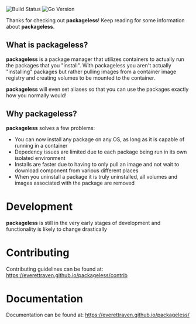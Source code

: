 ![Build Status](https://github.com/everettraven/packageless/workflows/build/badge.svg)
![Go Version](https://img.shields.io/github/go-mod/go-version/everettraven/packageless.svg)

Thanks for checking out **packageless**! Keep reading for some information about **packageless**.

## What is packageless?
**packageless** is a package manager that utilizes containers to actually run the packages that you "install". With packageless you aren't actually "installing" packages but rather pulling images from a container image registry and creating volumes to be mounted to the container.

**packageless** will even set aliases so that you can use the packages exactly how you normally would!

## Why packageless?
**packageless** solves a few problems:
- You can now install any package on any OS, as long as it is capable of running in a container
- Depedency issues are limited due to each package being run in its own isolated environment
- Installs are faster due to having to only pull an image and not wait to download component from various different places
- When you uninstall a package it is truly uninstalled, all volumes and images associated with the package are removed

# Development
**packageless** is still in the very early stages of development and functionality is likely to change drastically

# Contributing
Contributing guidelines can be found at: https://everettraven.github.io/packageless/contrib

# Documentation
Documentation can be found at: https://everettraven.github.io/packageless/
